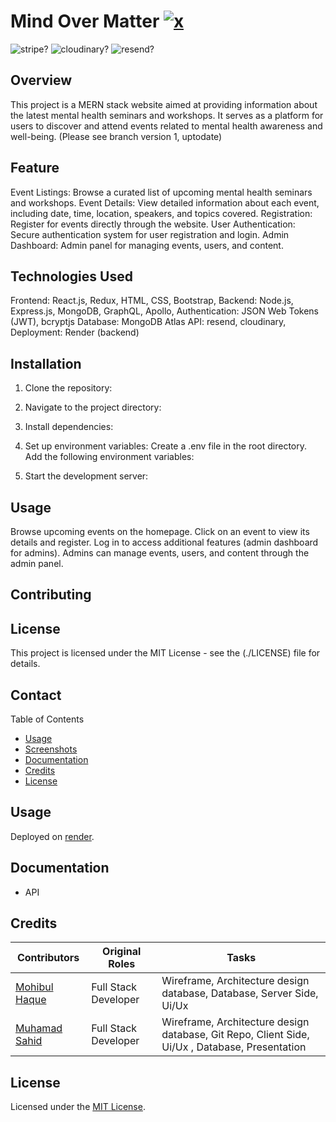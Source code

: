 # Mind Over Matter  <a href="https://mindovermatter-r46w.onrender.com/home/">![x](https://img.shields.io/badge/>-0?label=try%20the%20app&style=for-the-badge&labelColor=white&color=purple)</a>

![stripe?](https://img.shields.io/badge/15-0?label=stripePayment&style=for-the-badge&labelColor=white&color=black)
![cloudinary?](https://img.shields.io/badge/2-0?label=Cloudinary&style=for-the-badge&labelColor=white&color=black)
![resend?](https://img.shields.io/badge/3-0?label=Resend&style=for-the-badge&labelColor=white&color=black)

## Overview

This project is a MERN stack website aimed at providing information about the latest mental health seminars and workshops. It serves as a platform for users to discover and attend events related to mental health awareness and well-being. (Please see branch version 1, uptodate)

## Feature
Event Listings: Browse a curated list of upcoming mental health seminars and workshops.
Event Details: View detailed information about each event, including date, time, location, speakers, and topics covered.
Registration: Register for events directly through the website.
User Authentication: Secure authentication system for user registration and login.
Admin Dashboard: Admin panel for managing events, users, and content.

## Technologies Used
Frontend: React.js, Redux, HTML, CSS, Bootstrap, 
Backend: Node.js, Express.js, MongoDB, GraphQL, Apollo, 
Authentication: JSON Web Tokens (JWT), bcryptjs
Database: MongoDB Atlas
API: resend, cloudinary, 
Deployment: Render (backend)

## Installation
 1. Clone the repository:

 2. Navigate to the project directory:

 3. Install dependencies:

 4. Set up environment variables:
Create a .env file in the root directory.
Add the following environment variables:

 5. Start the development server:


## Usage
Browse upcoming events on the homepage.
Click on an event to view its details and register.
Log in to access additional features (admin dashboard for admins).
Admins can manage events, users, and content through the admin panel.


## Contributing

## License
This project is licensed under the MIT License - see the (./LICENSE) file for details.

## Contact




 Table of Contents

- [Usage](#usage)
- [Screenshots](#screenshots)
- [Documentation](#documentation)
- [Credits](#credits)
- [License](#license)

## Usage

Deployed on [render](https://mindovermatter-r46w.onrender.com/home/).

## Documentation

- API

## Credits

| Contributors                                   | Original Roles              | Tasks                    |
| ---------------------------------------------- | --------------------------- | ------------------------ |
| [Mohibul Haque](https://github.com/)  |Full Stack Developer  | Wireframe, Architecture design database, Database, Server Side, Ui/Ux        |
|  [Muhamad Sahid](https://github.com/BrxwnSugxr)   |  Full Stack Developer                  | Wireframe, Architecture design database, Git Repo, Client Side, Ui/Ux , Database, Presentation        |


## License

Licensed under the [MIT License](./LICENSE).

